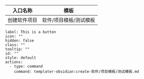 

| 入口名称   | 模板           |
| ------ | ------------ |
| 创建软件项目 | 软件/项目模板/测试模板 |
```meta-bind-button
label: This is a button
icon: ""
hidden: false
class: ""
tooltip: ""
id: ""
style: default
actions:
  - type: command
    command: templater-obsidian:create-软件/项目模板/测试模板.md

```